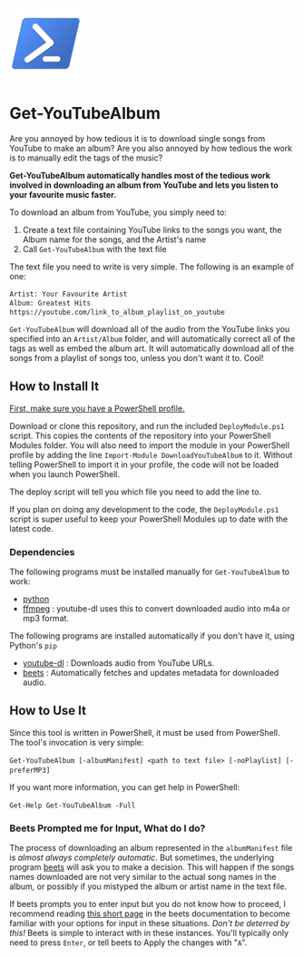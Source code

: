 ![PowerShell](powershell.png)

# Get-YouTubeAlbum

Are you annoyed by how tedious it is to download single songs from YouTube to make an album? Are you also annoyed by how tedious the work is to manually edit the tags of the music?

**Get-YouTubeAlbum automatically handles most of the tedious work involved in downloading an album from YouTube and lets you listen to your favourite music faster.**

To download an album from YouTube, you simply need to:

1. Create a text file containing YouTube links to the songs you want, the Album name for the songs, and the Artist's name
2. Call `Get-YouTubeAlbum` with the text file

The text file you need to write is very simple. The following is an example of one:

```
Artist: Your Favourite Artist
Album: Greatest Hits
https://youtube.com/link_to_album_playlist_on_youtube
```

`Get-YouTubeAlbum` will download all of the audio from the YouTube links you specified into an `Artist/Album` folder, and will automatically correct all of the tags as well as embed the album art. It will automatically download all of the songs from a playlist of songs too, unless you don't want it to. Cool!

## How to Install It

[First, make sure you have a PowerShell profile.](https://docs.microsoft.com/en-us/powershell/module/microsoft.powershell.core/about/about_profiles?view=powershell-7#how-to-create-a-profile)

Download or clone this repository, and run the included `DeployModule.ps1` script. This copies the contents of the repository into your PowerShell Modules folder. You will also need to import the module in your PowerShell profile by adding the line `Import-Module DownloadYouTubeAlbum` to it. Without telling PowerShell to import it in your profile, the code will not be loaded when you launch PowerShell.

The deploy script will tell you which file you need to add the line to.

If you plan on doing any development to the code, the `DeployModule.ps1` script is super useful to keep your PowerShell Modules up to date with the latest code.

### Dependencies

The following programs must be installed manually for `Get-YouTubeAlbum` to work:

- [python](https://python.org)
- [ffmpeg](https://ffmpeg.org) : youtube-dl uses this to convert downloaded audio into m4a or mp3 format.

The following programs are installed automatically if you don't have it, using Python's `pip`

- [youtube-dl](https://ytdl-org.github.io/youtube-dl/index.html) : Downloads audio from YouTube URLs.
- [beets](https://beets.io) : Automatically fetches and updates metadata for downloaded audio.

## How to Use It

Since this tool is written in PowerShell, it must be used from PowerShell. The tool's invocation is very simple:

`Get-YouTubeAlbum [-albumManifest] <path to text file> [-noPlaylist] [-preferMP3]`

If you want more information, you can get help in PowerShell:

`Get-Help Get-YouTubeAlbum -Full`

### Beets Prompted me for Input, What do I do?

The process of downloading an album represented in the `albumManifest` file is *almost always completely automatic*. But sometimes, the underlying program [beets](https://beets.io) will ask you to make a decision. This will happen if the songs names downloaded are not very similar to the actual song names in the album, or possibly if you mistyped the album or artist name in the text file.

If beets prompts you to enter input but you do not know how to proceed, I recommend reading [this short page](https://beets.readthedocs.io/en/stable/guides/tagger.html#similarity) in the beets documentation to become familiar with your options for input in these situations. *Don't be deterred by this!* Beets is simple to interact with in these instances. You'll typically only need to press `Enter`, or tell beets to Apply the changes with "`A`".
